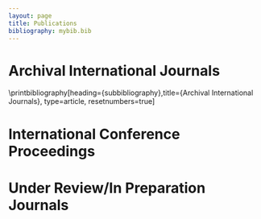 ```yaml
---
layout: page
title: Publications
bibliography: mybib.bib
---
```


# Archival International Journals
\printbibliography[heading={subbibliography},title={Archival International Journals}, type=article, resetnumbers=true]

# International Conference Proceedings

# Under Review/In Preparation Journals

